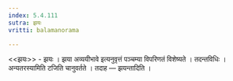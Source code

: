 ```yaml
---
index: 5.4.111
sutra: झयः
vritti: balamanorama

---
```

<<झयः>> - झयः । झया अव्ययीभावे इत्यनुवृत्तं पञ्चम्या विपरिणतं विशेष्यते । तदन्तविधिः । अन्यतरस्यामिति टजिति चानुवर्तते । तदाह — झयन्तादिति । 